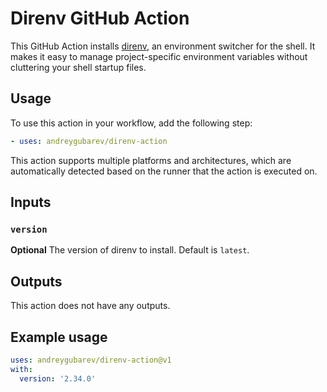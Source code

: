 # Direnv GitHub Action

This GitHub Action installs [direnv](https://direnv.net/), an environment
switcher for the shell. It makes it easy to manage project-specific environment
variables without cluttering your shell startup files.

## Usage

To use this action in your workflow, add the following step:

```yaml
- uses: andreygubarev/direnv-action
```

This action supports multiple platforms and architectures, which are
automatically detected based on the runner that the action is executed on.

## Inputs

### `version`

**Optional** The version of direnv to install. Default is `latest`.

## Outputs

This action does not have any outputs.

## Example usage

```yaml
uses: andreygubarev/direnv-action@v1
with:
  version: '2.34.0'
```
